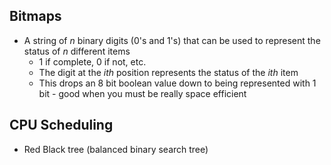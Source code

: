 ## Bitmaps

- A string of *n* binary digits (0's and 1's) that can be used to represent the status of *n* different items
  - 1 if complete, 0 if not, etc.
  - The digit at the *ith* position represents the status of the *ith* item
  - This drops an 8 bit boolean value down to being represented with 1 bit - good when you must be really space efficient

## CPU Scheduling

- Red Black tree (balanced binary search tree)